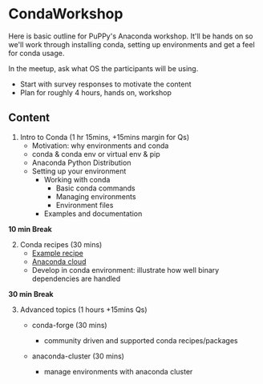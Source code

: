 # CondaWorkshop

Here is basic outline for PuPPy's Anaconda workshop. It'll be hands on so we'll work through installing conda, setting up environments and get a feel for conda usage.

In the meetup, ask what OS the participants will be using.

* Start with survey responses to motivate the content
* Plan for roughly 4 hours, hands on, workshop

## Content

1. Intro to Conda (1 hr 15mins, +15mins margin for Qs)
    * Motivation: why environments and conda
    * conda & conda env or virtual env & pip
    * Anaconda Python Distribution
    * Setting up your environment
        * Working with conda
            * Basic conda commands
            * Managing environments
            * Environment files
        * Examples and documentation

__10 min Break__

2. Conda recipes (30 mins)
    * [Example recipe](https://github.com/sandhujasmine/CythonExample)
    * [Anaconda cloud](anaconda.org)
    * Develop in conda environment: illustrate how well binary dependencies are handled

__30 min Break__

3. Advanced topics (1 hours +15mins Qs)
    * conda-forge (30 mins)
        * community driven and supported conda recipes/packages

    * anaconda-cluster (30 mins)
        * manage environments with anaconda cluster

